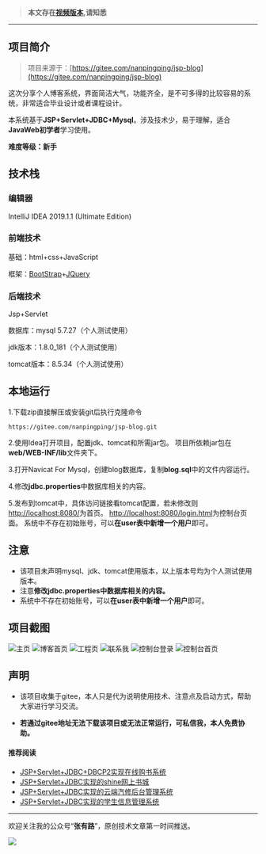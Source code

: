 >  **本文存在[视频版本](https://zhuanlan.zhihu.com/p/116750137),请知悉**

----------

## 项目简介

>项目来源于：[https://gitee.com/nanpingping/jsp-blog](https://gitee.com/nanpingping/jsp-blog)

这次分享个人博客系统，界面简洁大气，功能齐全，是不可多得的比较容易的系统，非常适合毕业设计或者课程设计。

本系统基于**JSP+Servlet+JDBC+Mysql**。涉及技术少，易于理解，适合**JavaWeb初学者**学习使用。

**难度等级：新手**

## 技术栈
### 编辑器

IntelliJ IDEA 2019.1.1 (Ultimate Edition)

### 前端技术
基础：html+css+JavaScript

框架：[BootStrap](https://www.bootcss.com/)+[JQuery](https://jquery.com/)

### 后端技术
Jsp+Servlet

数据库：mysql 5.7.27（个人测试使用）

jdk版本：1.8.0_181（个人测试使用）

tomcat版本：8.5.34（个人测试使用）

## 本地运行

1.下载zip直接解压或安装git后执行克隆命令 
```
https://gitee.com/nanpingping/jsp-blog.git
```
2.使用Idea打开项目，配置jdk、tomcat和所需jar包。
项目所依赖jar包在**web/WEB-INF/lib**文件夹下。

3.打开Navicat For Mysql，创建blog数据库，复制**blog.sql**中的文件内容运行。

4.修改**jdbc.properties**中数据库相关的内容。

5.发布到tomcat中，具体访问链接看tomcat配置，若未修改则[http://localhost:8080/](http://localhost:8080/)为首页。
[http://localhost:8080/login.html](http://localhost:8080/login.html)为控制台页面。
系统中不存在初始账号，可以**在user表中新增一个用户**即可。


## 注意
- 该项目未声明mysql、jdk、tomcat使用版本，以上版本号均为个人测试使用版本。
- 注意**修改jdbc.properties中数据库相关的内容。**
- 系统中不存在初始账号，可以**在user表中新增一个用户**即可。


## 项目截图
![主页](http://coderzcr.gitee.io/sensor-java-picture/pictures/blog20200325162801.png)
![博客首页](http://coderzcr.gitee.io/sensor-java-picture/pictures/blog20200325162802.png)
![工程页](http://coderzcr.gitee.io/sensor-java-picture/pictures/blog20200325162803.png)
![联系我](http://coderzcr.gitee.io/sensor-java-picture/pictures/blog20200325162804.png)
![控制台登录](http://coderzcr.gitee.io/sensor-java-picture/pictures/blog20200325162805.png)
![控制台首页](http://coderzcr.gitee.io/sensor-java-picture/pictures/blog20200325162806.png)

## 声明
- 该项目收集于gitee，本人只是代为说明使用技术、注意点及启动方式，帮助大家进行学习交流。

- **若通过gitee地址无法下载该项目或无法正常运行，可私信我，本人免费协助。**


#### 推荐阅读
- [JSP+Servlet+JDBC+DBCP2实现在线购书系统](https://mp.weixin.qq.com/s/kFHzkRtL6FNN9koaWAjDkg)
- [JSP+Servlet+JDBC实现的shine网上书城](https://mp.weixin.qq.com/s/GvfywZwg28IMYk5Q2ZWcOw)
- [JSP+Servlet+JDBC实现的云端汽修后台管理系统](https://mp.weixin.qq.com/s/kalGv5T8AZGxTnLHr2wDsA)
- [JSP+Servlet+JDBC实现的学生信息管理系统](https://mp.weixin.qq.com/s/K-H50joCXeE0cnwmtoqhJw)

---

欢迎关注我的公众号“**张有路**”，原创技术文章第一时间推送。

![](http://coderzcr.gitee.io/sensor-java-picture/pictures/qrcode.gif)

